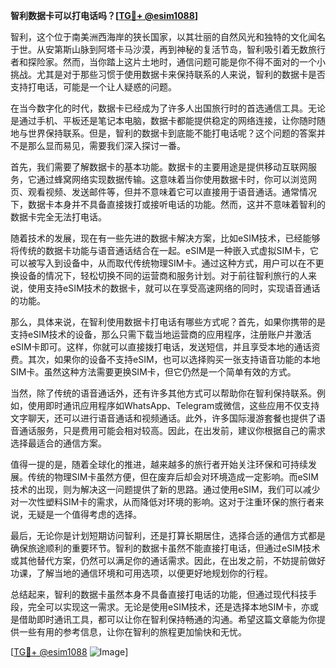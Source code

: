 **智利数据卡可以打电话吗？[[TG💪+ @esim1088](https://t.me/s/esim1088)]**

智利，这个位于南美洲西海岸的狭长国家，以其壮丽的自然风光和独特的文化闻名于世。从安第斯山脉到阿塔卡马沙漠，再到神秘的复活节岛，智利吸引着无数旅行者和探险家。然而，当你踏上这片土地时，通信问题可能是你不得不面对的一个小挑战。尤其是对于那些习惯于使用数据卡来保持联系的人来说，智利的数据卡是否支持打电话，可能是一个让人疑惑的问题。

在当今数字化的时代，数据卡已经成为了许多人出国旅行时的首选通信工具。无论是通过手机、平板还是笔记本电脑，数据卡都能提供稳定的网络连接，让你随时随地与世界保持联系。但是，智利的数据卡到底能不能打电话呢？这个问题的答案并不是那么显而易见，需要我们深入探讨一番。

首先，我们需要了解数据卡的基本功能。数据卡的主要用途是提供移动互联网服务，它通过蜂窝网络实现数据传输。这意味着当你使用数据卡时，你可以浏览网页、观看视频、发送邮件等，但并不意味着它可以直接用于语音通话。通常情况下，数据卡本身并不具备直接拨打或接听电话的功能。然而，这并不意味着智利的数据卡完全无法打电话。

随着技术的发展，现在有一些先进的数据卡解决方案，比如eSIM技术，已经能够将传统的数据卡功能与语音通话结合在一起。eSIM是一种嵌入式虚拟SIM卡，它可以被写入到设备中，从而取代传统物理SIM卡。通过这种方式，用户可以在不更换设备的情况下，轻松切换不同的运营商和服务计划。对于前往智利旅行的人来说，使用支持eSIM技术的数据卡，就可以在享受高速网络的同时，实现语音通话的功能。

那么，具体来说，在智利使用数据卡打电话有哪些方式呢？首先，如果你携带的是支持eSIM技术的设备，那么只需下载当地运营商的应用程序，注册账户并激活eSIM卡即可。这样，你就可以直接拨打电话，发送短信，并且享受本地的通话资费。其次，如果你的设备不支持eSIM，也可以选择购买一张支持语音功能的本地SIM卡。虽然这种方法需要更换SIM卡，但它仍然是一个简单有效的方式。

当然，除了传统的语音通话外，还有许多其他方式可以帮助你在智利保持联系。例如，使用即时通讯应用程序如WhatsApp、Telegram或微信，这些应用不仅支持文字聊天，还可以进行语音通话和视频通话。此外，许多国际漫游套餐也提供了语音通话服务，只是费用可能会相对较高。因此，在出发前，建议你根据自己的需求选择最适合的通信方案。

值得一提的是，随着全球化的推进，越来越多的旅行者开始关注环保和可持续发展。传统的物理SIM卡虽然方便，但在废弃后却会对环境造成一定影响。而eSIM技术的出现，则为解决这一问题提供了新的思路。通过使用eSIM，我们可以减少对一次性塑料SIM卡的需求，从而降低对环境的影响。这对于注重环保的旅行者来说，无疑是一个值得考虑的选择。

最后，无论你是计划短期访问智利，还是打算长期居住，选择合适的通信方式都是确保旅途顺利的重要环节。智利的数据卡虽然不能直接打电话，但通过eSIM技术或其他替代方案，仍然可以满足你的通话需求。因此，在出发之前，不妨提前做好功课，了解当地的通信环境和可用选项，以便更好地规划你的行程。

总结起来，智利的数据卡虽然本身不具备直接打电话的功能，但通过现代科技手段，完全可以实现这一需求。无论是使用eSIM技术，还是选择本地SIM卡，亦或是借助即时通讯工具，都可以让你在智利保持畅通的沟通。希望这篇文章能为你提供一些有用的参考信息，让你在智利的旅程更加愉快和无忧。

[[TG💪+ @esim1088](https://t.me/s/esim1088) ![Image](https://i.postimg.cc/4NQfJmqS/Snipaste-2025-05-13-00-14-12.png)]